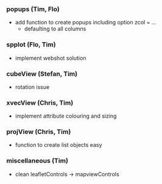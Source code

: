 ### popups (Tim, Flo)

* add function to create popups including option zcol = ...
    * defaulting to all columns

### spplot (Flo, Tim)

* implement webshot solution

### cubeView (Stefan, Tim)

* rotation issue

### xvecView (Chris, Tim)

* implement attribute colouring and sizing

### projView (Chris, Tim)

* function to create list objects easy

### miscellaneous (Tim)

* clean leafletControls -> mapviewControls
